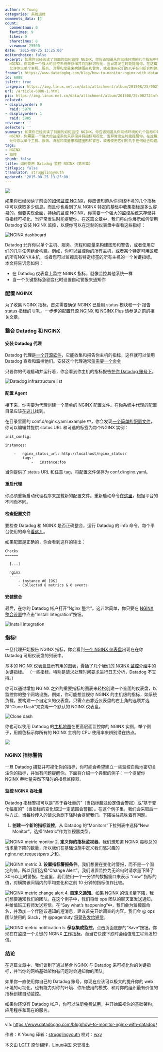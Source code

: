 ```yaml
---
author: K Young
categories: 系统运维
comments_data: []
count:
  commentnum: 0
  favtimes: 9
  likes: 0
  sharetimes: 0
  viewnum: 25500
date: '2015-08-25 13:25:00'
editorchoice: false
excerpt: 如果你已经阅读了前面的如何监控 NGINX，你应该知道从你网络环境的几个指标中可以获取多少信息。而且你也看到了从 NGINX 特定的基础中收集指标是多么容易的。但要实现全面，持续的监控
  NGINX，你需要一个强大的监控系统来存储并将指标可视化，当异常发生时能提醒你。在这篇文章中，我们将向你展示如何使用 Datadog 安装 NGINX 监控，以便你可以在定制的仪表盘中查看这些指标：  Datadog
  允许你以单个主机、服务、流程和度量来构建图形和警告，或者使用它们的几乎任何组合构建。例如，你可以监控你的所有主机，或者某个特定可用区域的所有N
fromurl: https://www.datadoghq.com/blog/how-to-monitor-nginx-with-datadog/
id: 6088
islctt: true
largepic: https://img.linux.net.cn/data/attachment/album/201508/25/002724nfcf6b76f2bfbh7r.png
url: /article-6088-1.html
pic: https://img.linux.net.cn/data/attachment/album/201508/25/002724nfcf6b76f2bfbh7r.png.thumb.jpg
related:
- displayorder: 0
  raid: 5970
- displayorder: 1
  raid: 5985
reviewer: ''
selector: ''
summary: 如果你已经阅读了前面的如何监控 NGINX，你应该知道从你网络环境的几个指标中可以获取多少信息。而且你也看到了从 NGINX 特定的基础中收集指标是多么容易的。但要实现全面，持续的监控
  NGINX，你需要一个强大的监控系统来存储并将指标可视化，当异常发生时能提醒你。在这篇文章中，我们将向你展示如何使用 Datadog 安装 NGINX 监控，以便你可以在定制的仪表盘中查看这些指标：  Datadog
  允许你以单个主机、服务、流程和度量来构建图形和警告，或者使用它们的几乎任何组合构建。例如，你可以监控你的所有主机，或者某个特定可用区域的所有N
tags:
- NGINX
- 监控
thumb: false
title: 如何使用 Datadog 监控 NGINX（第三篇）
titlepic: false
translator: strugglingyouth
updated: '2015-08-25 13:25:00'
---
```


![](/data/attachment/album/201508/25/002724nfcf6b76f2bfbh7r.png)


如果你已经阅读了前面的[如何监控 NGINX](/article-5970-1.html)，你应该知道从你网络环境的几个指标中可以获取多少信息。而且你也看到了从 NGINX 特定的基础中收集指标是多么容易的。但要实现全面，持续的监控 NGINX，你需要一个强大的监控系统来存储并将指标可视化，当异常发生时能提醒你。在这篇文章中，我们将向你展示如何使用 Datadog 安装 NGINX 监控，以便你可以在定制的仪表盘中查看这些指标：


![NGINX dashboard](/data/attachment/album/201508/25/002733xwwxnu5i09ivwiew.png)


Datadog 允许你以单个主机、服务、流程和度量来构建图形和警告，或者使用它们的几乎任何组合构建。例如，你可以监控你的所有主机，或者某个特定可用区域的所有NGINX主机，或者您可以监视具有特定标签的所有主机的一个关键指标。本文将告诉您如何：


* 在 Datadog 仪表盘上监控 NGINX 指标，就像监控其他系统一样
* 当一个关键指标急剧变化时设置自动警报来通知你


### 配置 NGINX


为了收集 NGINX 指标，首先需要确保 NGINX 已启用 status 模块和一个 报告 status 指标的 URL。一步步的[配置开源 NGINX](/article-5985-1.html#open-source) 和 [NGINX Plus](/article-5985-1.html#plus) 请参见之前的相关文章。


### 整合 Datadog 和 NGINX


#### 安装 Datadog 代理


Datadog 代理是[一个开源软件](https://github.com/DataDog/dd-agent)，它能收集和报告你主机的指标，这样就可以使用 Datadog 查看和监控他们。安装这个代理通常[仅需要一个命令](https://app.datadoghq.com/account/settings#agent)


只要你的代理启动并运行着，你会看到你主机的指标报告[在你 Datadog 账号下](https://app.datadoghq.com/infrastructure)。


![Datadog infrastructure list](/data/attachment/album/201508/25/002735dem7mpr1mo7ba7g6.png)


#### 配置 Agent


接下来，你需要为代理创建一个简单的 NGINX 配置文件。在你系统中代理的配置目录应该[在这儿](http://docs.datadoghq.com/guides/basic_agent_usage/)找到。


在目录里面的 conf.d/nginx.yaml.example 中，你会发现[一个简单的配置文件](https://github.com/DataDog/dd-agent/blob/master/conf.d/nginx.yaml.example)，你可以编辑并提供 status URL 和可选的标签为每个NGINX 实例：



```
init_config:

instances:

    -   nginx_status_url: http://localhost/nginx_status/
        tags:
            -   instance:foo

```

当你提供了 status URL 和任意 tag，将配置文件保存为 conf.d/nginx.yaml。


#### 重启代理


你必须重新启动代理程序来加载新的配置文件。重新启动命令[在这里](http://docs.datadoghq.com/guides/basic_agent_usage/)，根据平台的不同而不同。


#### 检查配置文件


要检查 Datadog 和 NGINX 是否正确整合，运行 Datadog 的 info 命令。每个平台使用的命令[看这儿](http://docs.datadoghq.com/guides/basic_agent_usage/)。


如果配置是正确的，你会看到这样的输出：



```
Checks
======

  [...]

  nginx
  -----
      - instance #0 [OK]
      - Collected 8 metrics & 0 events 

```

#### 安装整合


最后，在你的 Datadog 帐户打开“Nginx 整合”。这非常简单，你只要在 [NGINX 整合设置](https://app.datadoghq.com/account/settings#integrations/nginx)中点击“Install Integration”按钮。


![Install integration](/data/attachment/album/201508/25/002737yphg9qdxs69pttvq.png)


### 指标!


一旦代理开始报告 NGINX 指标，你会看到[一个 NGINX 仪表盘](https://app.datadoghq.com/dash/integration/nginx)出现在在你 Datadog 可用仪表盘的列表中。


基本的 NGINX 仪表盘显示有用的图表，囊括了几个[我们的 NGINX 监控介绍](/article-5970-1.html)中的关键指标。 （一些指标，特别是请求处理时间要求进行日志分析，Datadog 不支持。）


你可以通过增加 NGINX 之外的重要指标的图表来轻松创建一个全面的仪表盘，以监控你的整个网站设施。例如，你可能想监视你 NGINX 的主机级的指标，如系统负载。要构建一个自定义的仪表盘，只需点击靠近仪表盘的右上角的选项并选择“Clone Dash”来克隆一个默认的 NGINX 仪表盘。


![Clone dash](/data/attachment/album/201508/25/002743b9ca3h1p1iz39nn0.png)


你也可以使用 Datadog 的[主机地图](https://www.datadoghq.com/blog/introducing-host-maps-know-thy-infrastructure/)在更高层面监控你的 NGINX 实例，举个例子，用颜色标示你所有的 NGINX 主机的 CPU 使用率来辨别潜在热点。


![](/data/attachment/album/201508/25/002754jux99994ae64v984.png)


### NGINX 指标警告


一旦 Datadog 捕获并可视化你的指标，你可能会希望建立一些监控自动地密切关注你的指标，并当有问题提醒你。下面将介绍一个典型的例子：一个提醒你 NGINX 吞吐量突然下降时的指标监控器。


#### 监控 NGINX 吞吐量


Datadog 指标警报可以是“基于吞吐量的”（当指标超过设定值会警报）或“基于变化幅度的”（当指标的变化超过一定范围会警报）。在这个例子里，我们会采取后一种方式，当每秒传入的请求急剧下降时会提醒我们。下降往往意味着有问题。


1. **创建一个新的指标监控**。从 Datadog 的“Monitors”下拉列表中选择“New Monitor”。选择“Metric”作为监视器类型。


![NGINX metric monitor](/data/attachment/album/201508/25/002757dn4t65nfxg88ubt8.png)
2. **定义你的指标监视器**。我们想知道 NGINX 每秒总的请求量下降的数量，所以我们在基础设施中定义我们感兴趣的 nginx.net.request*per*s 之和。


![NGINX metric](/data/attachment/album/201508/25/002759go4bp4o448jbuh44.png)
3. **设置指标警报条件**。我们想要在变化时警报，而不是一个固定的值，所以我们选择“Change Alert”。我们设置监控为无论何时请求量下降了30％以上时警报。在这里，我们使用一个一分钟的数据窗口来表示 “now” 指标的值，对横跨该间隔内的平均变化和之前 10 分钟的指标值作比较。


![NGINX metric change alert](/data/attachment/album/201508/25/002801kv63gfr5uj0virrj.png)
4. **自定义通知**。如果 NGINX 的请求量下降，我们想要通知我们的团队。在这个例子中，我们将给 ops 团队的聊天室发送通知，并给值班工程师发送短信。在“Say what’s happening”中，我们会为监控器命名，并添加一个伴随该通知的短消息，建议首先开始调查的内容。我们会 @ ops 团队使用的 Slack，并 @pagerduty [将警告发给短信](https://www.datadoghq.com/blog/pagerduty/)。


![NGINX metric notification](/data/attachment/album/201508/25/002803c262n2rllfbhshvb.png)
5. **保存集成监控**。点击页面底部的“Save”按钮。你现在在监控一个关键的 NGINX [工作指标](https://www.datadoghq.com/blog/monitoring-101-collecting-data/#metrics)，而当它快速下跌时会给值班工程师发短信。


### 结论


在这篇文章中，我们谈到了通过整合 NGINX 与 Datadog 来可视化你的关键指标，并当你的网络基础架构有问题时会通知你的团队。


如果你一直使用你自己的 Datadog 账号，你现在应该可以极大的提升你的 web 环境的可视化，也有能力对你的环境、你所使用的模式、和对你的组织最有价值的指标创建自动监控。


如果你还没有 Datadog 帐户，你可以注册[免费试用](https://www.datadoghq.com/blog/how-to-monitor-nginx-with-datadog/#sign-up)，并开始监视你的基础架构，应用程序和现在的服务。




---


via: <https://www.datadoghq.com/blog/how-to-monitor-nginx-with-datadog/>


作者：K Young 译者：[strugglingyouth](https://github.com/strugglingyouth) 校对：[wxy](https://github.com/wxy)


本文由 [LCTT](https://github.com/LCTT/TranslateProject) 原创翻译，[Linux中国](https://linux.cn/) 荣誉推出